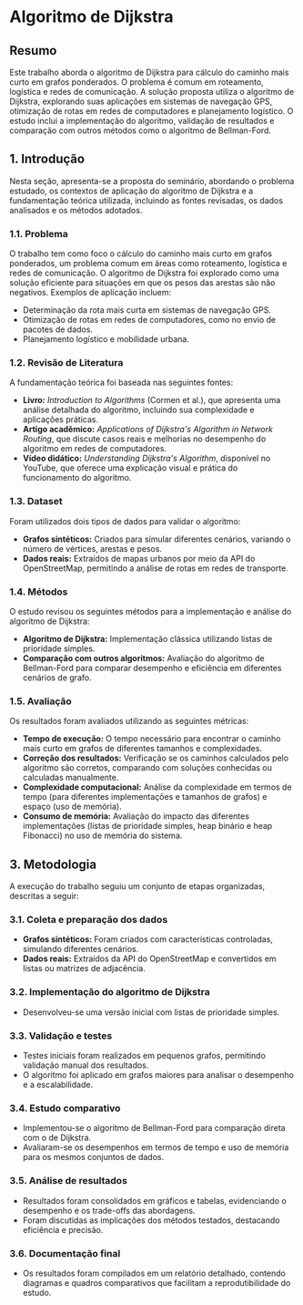 # Algoritmo de Dijkstra

## Resumo
Este trabalho aborda o algoritmo de Dijkstra para cálculo do caminho mais curto em grafos ponderados. O problema é comum em roteamento, logística e redes de comunicação. A solução proposta utiliza o algoritmo de Dijkstra, explorando suas aplicações em sistemas de navegação GPS, otimização de rotas em redes de computadores e planejamento logístico. O estudo inclui a implementação do algoritmo, validação de resultados e comparação com outros métodos como o algoritmo de Bellman-Ford.

## 1. Introdução
Nesta seção, apresenta-se a proposta do seminário, abordando o problema estudado, os contextos de aplicação do algoritmo de Dijkstra e a fundamentação teórica utilizada, incluindo as fontes revisadas, os dados analisados e os métodos adotados.

### 1.1. Problema
O trabalho tem como foco o cálculo do caminho mais curto em grafos ponderados, um problema comum em áreas como roteamento, logística e redes de comunicação. O algoritmo de Dijkstra foi explorado como uma solução eficiente para situações em que os pesos das arestas são não negativos. Exemplos de aplicação incluem:

- Determinação da rota mais curta em sistemas de navegação GPS.
- Otimização de rotas em redes de computadores, como no envio de pacotes de dados.
- Planejamento logístico e mobilidade urbana.

### 1.2. Revisão de Literatura
A fundamentação teórica foi baseada nas seguintes fontes:

- **Livro:** *Introduction to Algorithms* (Cormen et al.), que apresenta uma análise detalhada do algoritmo, incluindo sua complexidade e aplicações práticas.
- **Artigo acadêmico:** *Applications of Dijkstra's Algorithm in Network Routing*, que discute casos reais e melhorias no desempenho do algoritmo em redes de computadores.
- **Vídeo didático:** *Understanding Dijkstra's Algorithm*, disponível no YouTube, que oferece uma explicação visual e prática do funcionamento do algoritmo.

### 1.3. Dataset
Foram utilizados dois tipos de dados para validar o algoritmo:

- **Grafos sintéticos:** Criados para simular diferentes cenários, variando o número de vértices, arestas e pesos.
- **Dados reais:** Extraídos de mapas urbanos por meio da API do OpenStreetMap, permitindo a análise de rotas em redes de transporte.

### 1.4. Métodos
O estudo revisou os seguintes métodos para a implementação e análise do algoritmo de Dijkstra:

- **Algoritmo de Dijkstra:** Implementação clássica utilizando listas de prioridade simples.
- **Comparação com outros algoritmos:** Avaliação do algoritmo de Bellman-Ford para comparar desempenho e eficiência em diferentes cenários de grafo.

### 1.5. Avaliação
Os resultados foram avaliados utilizando as seguintes métricas:

- **Tempo de execução:** O tempo necessário para encontrar o caminho mais curto em grafos de diferentes tamanhos e complexidades.
- **Correção dos resultados:** Verificação se os caminhos calculados pelo algoritmo são corretos, comparando com soluções conhecidas ou calculadas manualmente.
- **Complexidade computacional:** Análise da complexidade em termos de tempo (para diferentes implementações e tamanhos de grafos) e espaço (uso de memória).
- **Consumo de memória:** Avaliação do impacto das diferentes implementações (listas de prioridade simples, heap binário e heap Fibonacci) no uso de memória do sistema.

## 3. Metodologia
A execução do trabalho seguiu um conjunto de etapas organizadas, descritas a seguir:

### 3.1. Coleta e preparação dos dados
- **Grafos sintéticos:** Foram criados com características controladas, simulando diferentes cenários.
- **Dados reais:** Extraídos da API do OpenStreetMap e convertidos em listas ou matrizes de adjacência.

### 3.2. Implementação do algoritmo de Dijkstra
- Desenvolveu-se uma versão inicial com listas de prioridade simples.

### 3.3. Validação e testes
- Testes iniciais foram realizados em pequenos grafos, permitindo validação manual dos resultados.
- O algoritmo foi aplicado em grafos maiores para analisar o desempenho e a escalabilidade.

### 3.4. Estudo comparativo
- Implementou-se o algoritmo de Bellman-Ford para comparação direta com o de Dijkstra.
- Avaliaram-se os desempenhos em termos de tempo e uso de memória para os mesmos conjuntos de dados.

### 3.5. Análise de resultados
- Resultados foram consolidados em gráficos e tabelas, evidenciando o desempenho e os trade-offs das abordagens.
- Foram discutidas as implicações dos métodos testados, destacando eficiência e precisão.

### 3.6. Documentação final
- Os resultados foram compilados em um relatório detalhado, contendo diagramas e quadros comparativos que facilitam a reprodutibilidade do estudo.

